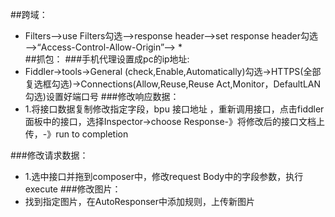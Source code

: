 ##跨域：
* Filters——>use Filters勾选——>response header——>set response header勾选——>“Access-Control-Allow-Origin”——>  *	
##抓包：
###手机代理设置成pc的ip地址:
* Fiddler->tools->General (check,Enable,Automatically)勾选->HTTPS(全部复选框勾选)->Connections(Allow,Reuse,Reuse Act,Monitor，DefaultLAN勾选)设置好端口号
###修改响应数据：
* 1.将接口数据复制修改指定字段，bpu 接口地址 ，重新调用接口，点击fiddler面板中的接口，选择Inspector->choose Response-》将修改后的接口文档上传，-》run to completion

###修改请求数据：
* 1.选中接口并拖到composer中，修改request Body中的字段参数，执行execute
###修改图片：
* 找到指定图片，在AutoResponser中添加规则，上传新图片
